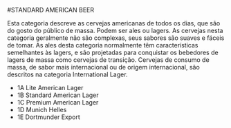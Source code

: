 #STANDARD AMERICAN BEER

Esta categoria descreve as cervejas americanas de todos os dias, que são do gosto do público de massa. 
Podem ser ales ou lagers. As cervejas nesta categoria geralmente não são complexas, seus sabores são 
suaves e fáceis de tomar. As ales desta categoria normalmente têm características semelhantes às lagers,
e são projetadas para conquistar os bebedores de lagers de massa como cervejas de transição. 
Cervejas de consumo de massa, de sabor mais internacional ou de origem internacional, são descritos na 
categoria International Lager.

* 1A Lite American Lager
* 1B Standard American Lager
* 1C Premium American Lager
* 1D Munich Helles
* 1E Dortmunder Export
